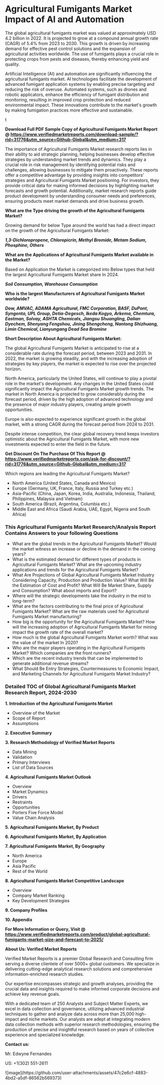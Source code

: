 <h1>Agricultural Fumigants Market Impact of AI and Automation</h1><p>The global agricultural fumigants market was valued at approximately USD 4.2 billion in 2022. It is projected to grow at a compound annual growth rate (CAGR) of 5.4% from 2023 to 2030. This growth is driven by increasing demand for effective pest control solutions and the expansion of agricultural activities worldwide. The use of fumigants plays a crucial role in protecting crops from pests and diseases, thereby enhancing yield and quality.</p><p>Artificial Intelligence (AI) and automation are significantly influencing the agricultural fumigants market. AI technologies facilitate the development of advanced fumigant application systems by enabling precise targeting and reducing the risk of overuse. Automated systems, such as drones and robotic applicators, enhance the efficiency of fumigant distribution and monitoring, resulting in improved crop protection and reduced environmental impact. These innovations contribute to the market's growth by making fumigation practices more effective and sustainable.</p>t</p><p id="" class=""><strong>Download Full PDF Sample Copy of Agricultural Fumigants Market Report @ <a href="https://www.verifiedmarketreports.com/download-sample/?rid=31776&utm_source=Github-Global&utm_medium=317" target="_blank">https://www.verifiedmarketreports.com/download-sample/?rid=31776&utm_source=Github-Global&utm_medium=317</a></strong></p><p>The importance of&nbsp;Agricultural Fumigants Market research reports lies in their ability to aid strategic planning, helping businesses develop effective strategies by understanding market trends and dynamics. They play a crucial role in risk management by identifying potential risks and challenges, allowing businesses to mitigate them proactively. These reports offer a competitive advantage by providing insights into competitors' strategies and Agricultural Fumigants Market positioning. For investors, they provide critical data for making informed decisions by highlighting market forecasts and growth potential. Additionally, market research reports guide product development by understanding consumer needs and preferences, ensuring products meet market demands and drive business growth.</p><p><strong>What are the&nbsp;Type driving the growth of the Agricultural Fumigants Market?</strong></p><p id="" class="">Growing demand for below Type around the world has had a direct impact on the growth of the Agricultural Fumigants Market:</p><em><strong>1,3-Dichloropropene, Chloropicrin, Methyl Bromide, Metam Sodium, Phosphine, Others</strong></em></p><strong>What are the&nbsp;Applications&nbsp;of Agricultural Fumigants Market available in the Market?</strong></p><p id="" class="">Based on Application the Market is categorized into Below types that held the largest Agricultural Fumigants Market share In 2024.</p><em><strong>Soil Consumption, Warehouse Consumption</strong></em></p><strong>Who is the largest Manufacturers of Agricultural Fumigants Market worldwide?</strong></p><p><em><strong>Dow, AMVAC, ADAMA Agricultural, FMC Corporation, BASF, DuPont, Syngenta, UPL Group, Detia-Degesch, Ikeda Kogyo, Arkema, Chemtura, Eastman, Solvay, ASHTA Chemicals, Jiangsu Shuangling, Dalian Dyechem, Shenyang Fengshou, Jining Shengcheng, Nantong Shizhuang, Limin Chemical, Lianyungang Dead Sea Bromine</strong></em></p><p id="" class=""><strong>Short Description About Agricultural Fumigants Market:</strong></p><p>The global Agricultural Fumigants Market is anticipated to rise at a considerable rate during the forecast period, between 2023 and 2031. In 2022, the market is growing steadily, and with the increasing adoption of strategies by key players, the market is expected to rise over the projected horizon.</p><p>North America, particularly the United States, will continue to play a pivotal role in the market's development. Any changes in the United States could significantly impact the Agricultural Fumigants Market growth trends. The market in North America is projected to grow considerably during the forecast period, driven by the high adoption of advanced technology and the presence of major industry players, creating ample growth opportunities.</p><p>Europe is also expected to experience significant growth in the global market, with a strong CAGR during the forecast period from 2024 to 2031.</p><p>Despite intense competition, the clear global recovery trend keeps investors optimistic about the Agricultural Fumigants Market, with more new investments expected to enter the field in the future.</p><p id="" class=""><strong>Get Discount On The Purchase Of This Report @ <a href="https://www.verifiedmarketreports.com/ask-for-discount/?rid=31776&utm_source=Github-Global&utm_medium=317" target="_blank">https://www.verifiedmarketreports.com/ask-for-discount/?rid=31776&utm_source=Github-Global&utm_medium=317</a></strong></p>Which regions are leading the Agricultural Fumigants Market?</p><ul><li>North America (United States, Canada and Mexico)</li><li>Europe (Germany, UK, France, Italy, Russia and Turkey etc.)</li><li>Asia-Pacific (China, Japan, Korea, India, Australia, Indonesia, Thailand, Philippines, Malaysia and Vietnam)</li><li>South America (Brazil, Argentina, Columbia etc.)</li><li>Middle East and Africa (Saudi Arabia, UAE, Egypt, Nigeria and South Africa)</li></ul><h3 id="" class="">This Agricultural Fumigants Market Research/Analysis Report Contains Answers to your following Questions</h3><ul><li>What are the global trends in the Agricultural Fumigants Market? Would the market witness an increase or decline in the demand in the coming years?</li><li>What is the estimated demand for different types of products in Agricultural Fumigants Market? What are the upcoming industry applications and trends for the Agricultural Fumigants Market?</li><li>What Are Projections of Global Agricultural Fumigants Market Industry Considering Capacity, Production and Production Value? What Will Be the Estimation of Cost and Profit? What Will Be Market Share, Supply and Consumption? What about imports and Export?</li><li>Where will the strategic developments take the industry in the mid to long-term?</li><li>What are the factors contributing to the final price of Agricultural Fumigants Market? What are the raw materials used for Agricultural Fumigants Market manufacturing?</li><li>How big is the opportunity for the Agricultural Fumigants Market? How will the increasing adoption of Agricultural Fumigants Market for mining impact the growth rate of the overall market?</li><li>How much is the global Agricultural Fumigants Market worth? What was the value of the market In 2020?</li><li>Who are the major players operating in the Agricultural Fumigants Market? Which companies are the front runners?</li><li>Which are the recent industry trends that can be implemented to generate additional revenue streams?</li><li>What Should Be Entry Strategies, Countermeasures to Economic Impact, and Marketing Channels for Agricultural Fumigants Market Industry?</li></ul><h3 id="" class="">Detailed TOC of Global Agricultural Fumigants Market Research Report, 2024-2030</h3><p id="" class=""><strong>1. Introduction of the Agricultural Fumigants Market</strong></p><ul><li>Overview of the Market</li><li>Scope of Report</li><li>Assumptions</li></ul><p id="" class=""><strong>2. Executive Summary</strong></p><p id="" class=""><strong>3. Research Methodology of Verified Market Reports</strong></p><ul><li>Data Mining</li><li>Validation</li><li>Primary Interviews</li><li>List of Data Sources</li></ul><p id="" class=""><strong>4. Agricultural Fumigants Market Outlook</strong></p><ul><li>Overview</li><li>Market Dynamics</li><li>Drivers</li><li>Restraints</li><li>Opportunities</li><li>Porters Five Force Model</li><li>Value Chain Analysis</li></ul><p id="" class=""><strong>5. Agricultural Fumigants Market, By Product</strong></p><p id="" class=""><strong>6. Agricultural Fumigants Market, By Application</strong></p><p id="" class=""><strong>7. Agricultural Fumigants Market, By Geography</strong></p><ul><li>North America</li><li>Europe</li><li>Asia Pacific</li><li>Rest of the World</li></ul><p id="" class=""><strong>8. Agricultural Fumigants Market Competitive Landscape</strong></p><ul><li>Overview</li><li>Company Market Ranking</li><li>Key Development Strategies</li></ul><p id="" class=""><strong>9. Company Profiles</strong></p><p id="" class=""><strong>10. Appendix</strong></p><p id="" class=""><strong>For More Information or Query, Visit @ <a href="https://www.verifiedmarketreports.com/product/global-agricultural-fumigants-market-size-and-forecast-to-2025/" target="_blank">https://www.verifiedmarketreports.com/product/global-agricultural-fumigants-market-size-and-forecast-to-2025/</a></strong></p><p id="" class=""><strong>About Us: Verified Market Reports</strong></p><p id="" class="">Verified Market Reports is a premier Global Research and Consulting firm serving a diverse clientele of over 5000+ global customers. We specialize in delivering cutting-edge analytical research solutions and comprehensive information-enriched research studies.</p><p id="" class="">Our expertise encompasses strategic and growth analyses, providing the crucial data and insights required to make informed corporate decisions and achieve key revenue goals.</p><p id="" class="">With a dedicated team of 250 Analysts and Subject Matter Experts, we excel in data collection and governance, utilizing advanced industrial techniques to gather and analyze data across more than 25,000 high-impact and niche markets. Our analysts are adept at integrating modern data collection methods with superior research methodologies, ensuring the production of precise and insightful research based on years of collective experience and specialized knowledge.</p><p id="" class=""><strong>Contact us:</strong></p><p id="" class="">Mr. Edwyne Fernandes</p><p id="" class="">US: +1(302) 551-2611</p>
![image](https://github.com/user-attachments/assets/47c2e6cf-4883-4bd2-a5df-86562b569373)
